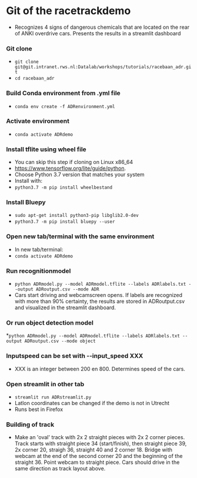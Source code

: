 # Git of the racetrackdemo
* Recognizes 4 signs of dangerous chemicals that are located on the rear of ANKI overdrive cars. Presents the results in a streamlit dashboard

### Git clone
* `git clone git@git.intranet.rws.nl:Datalab/workshops/tutorials/racebaan_adr.git`
* `cd racebaan_adr`

### Build Conda environment from .yml file
* `conda env create -f ADRenvironment.yml`

### Activate environment
* `conda activate ADRdemo`

### Install tflite using wheel file
* You can skip this step if cloning on Linux x86_64 
* https://www.tensorflow.org/lite/guide/python.
* Choose Python 3.7 version that matches your system
* Install with:
* `python3.7 -m pip install wheelbestand`

### Install Bluepy
* `sudo apt-get install python3-pip libglib2.0-dev`
* `python3.7 -m pip install bluepy --user`

### Open new tab/terminal with the same environment
* In new tab/terminal:
* `conda activate ADRdemo`

### Run recognitionmodel
* `python ADRmodel.py --model ADRmodel.tflite --labels ADRlabels.txt --output ADRoutput.csv --mode ADR`
* Cars start driving and webcamscreen opens. If labels are recognized with more than 90% certainty, the results are stored in ADRoutput.csv and visualized in the streamlit dashboard.

### Or run object detection model
*`python ADRmodel.py --model ADRmodel.tflite --labels ADRlabels.txt --output ADRoutput.csv --mode object`

### Inputspeed can be set with --input_speed XXX
* XXX is an integer between 200 en 800. Determines speed of the cars.

### Open streamlit in other tab
* `streamlit run ADRstreamlit.py`
* Latlon coordinates can be changed if the demo is not in Utrecht
* Runs best in Firefox

### Building of track
* Make an 'oval' track with 2x 2 straight pieces with 2x 2 corner pieces. Track starts with straight piece 34 (start/finish), then straight piece 39, 2x corner 20, straigh 36, straight 40 and 2 corner 18. Bridge with webcam at the end of the second corner 20 and the beginning of the straight 36. Point webcam to straight piece. Cars should drive in the same direction as track layout above.
